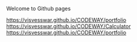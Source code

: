 Welcome to Github pages

 https://visvesswar.github.io/CODEWAY/portfolio
 https://visvesswar.github.io/CODEWAY/Calculator
 https://visvesswar.github.io/CODEWAY/portfolio
